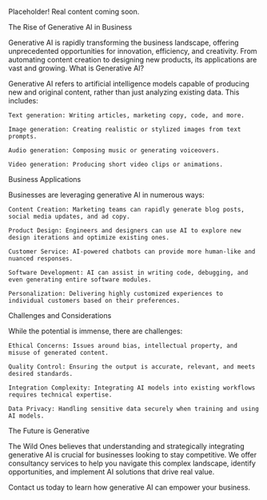 Placeholder! Real content coming soon.

The Rise of Generative AI in Business

Generative AI is rapidly transforming the business landscape, offering unprecedented opportunities for innovation, efficiency, and creativity. From automating content creation to designing new products, its applications are vast and growing.
What is Generative AI?

Generative AI refers to artificial intelligence models capable of producing new and original content, rather than just analyzing existing data. This includes:

    Text generation: Writing articles, marketing copy, code, and more.

    Image generation: Creating realistic or stylized images from text prompts.

    Audio generation: Composing music or generating voiceovers.

    Video generation: Producing short video clips or animations.

Business Applications

Businesses are leveraging generative AI in numerous ways:

    Content Creation: Marketing teams can rapidly generate blog posts, social media updates, and ad copy.

    Product Design: Engineers and designers can use AI to explore new design iterations and optimize existing ones.

    Customer Service: AI-powered chatbots can provide more human-like and nuanced responses.

    Software Development: AI can assist in writing code, debugging, and even generating entire software modules.

    Personalization: Delivering highly customized experiences to individual customers based on their preferences.

Challenges and Considerations

While the potential is immense, there are challenges:

    Ethical Concerns: Issues around bias, intellectual property, and misuse of generated content.

    Quality Control: Ensuring the output is accurate, relevant, and meets desired standards.

    Integration Complexity: Integrating AI models into existing workflows requires technical expertise.

    Data Privacy: Handling sensitive data securely when training and using AI models.

The Future is Generative

The Wild Ones believes that understanding and strategically integrating generative AI is crucial for businesses looking to stay competitive. We offer consultancy services to help you navigate this complex landscape, identify opportunities, and implement AI solutions that drive real value.

Contact us today to learn how generative AI can empower your business.
